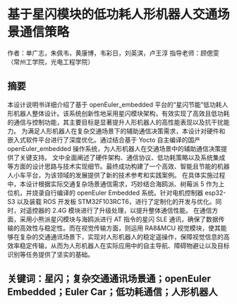 # 基于星闪模块的低功耗人形机器人交通场景通信策略

作者：单广志，朱佩韦，黄康博，韦彩日，刘英淇，卢王淳 
指导老师：顾偲雯
（常州工学院，光电工程学院）
## 摘要
本设计说明书详细介绍了基于 openEuler_embedded 平台的“星闪节能”低功耗人形机器人整体设计。该系统创新性地采用星闪模块架构，有效实现了高效且低功耗的通信与控制功能，其主要目标是显著提升人形机器人的高性能表现以及抗干扰能力。
为满足人形机器人在复杂交通场景下的辅助通信决策需求，本设计对硬件和嵌入式软件平台进行了深度优化。通过结合基于 Yocto 自主编译的国产 openEuler_embedded 操作系统，为人形机器人在交通场景中的辅助通信决策提供了关键支持。
文中全面阐述了硬件架构、通信协议、低功耗策略以及系统集成等方面的设计思路与技术实现细节。最终成功构建了一个高效、智能且节能的机器人小车平台，为该领域的发展提供了新的技术参考和实践案例。
在具体实施过程中，本设计根据实际交通复杂场景通信需求，巧妙结合海鸥派、树莓派 5 作为上位机，并烧录自行编译的 openEuler Embedded 系统。针对电机控制器 esp32-S3 以及装载 ROS 开发板 STM32F103RCT6，进行了定制化的开发与优化。同时，对遥控器的 2.4G 模块进行了升级处理，以提升整体通信性能。
在通信方面，采用小熊派星闪模块与海鸥派进行 AT 指令的星闪 SLE 通讯，确保了数据传输的高效性与稳定性。而在视觉传输方面，则运用 RA8&MCU 视觉模块，使其能够在复杂的交通通讯场景下，实现对人形机器人的稳定遥操作，保障视觉信息的高效率稳定传输，从而为人形机器人在实际应用中的自主导航、障碍物避让以及目标识别等任务提供了坚实的基础。
## 关键词：星闪；复杂交通通讯场景通；openEuler Embedded；Euler Car；低功耗通信；人形机器人
